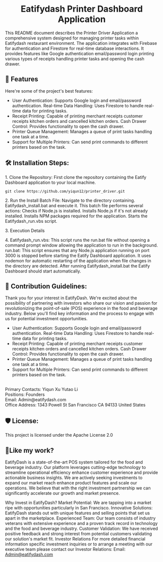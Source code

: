 <h1 align="center" id="title">Eatifydash Printer Dashboard Application</h1>

<p id="description">This README document describes the Printer Driver Application a comprehensive system designed for managing printer tasks within Eatifydash restaurant environment. The application integrates with Firebase for authentication and Firestore for real-time database interactions. It provides features like Google authentication email/password login printing various types of receipts handling printer tasks and opening the cash drawer.</p>

  
  
<h2>🧐 Features</h2>

Here're some of the project's best features:

*   User Authentication: Supports Google login and email/password authentication. Real-time Data Handling: Uses Firestore to handle real-time data for printing tasks.
*   Receipt Printing: Capable of printing merchant receipts customer receipts kitchen orders and cancelled kitchen orders. Cash Drawer Control: Provides functionality to open the cash drawer.
*   Printer Queue Management: Manages a queue of print tasks handling one task at a time.
*   Support for Multiple Printers: Can send print commands to different printers based on the task.

<h2>🛠️ Installation Steps:</h2>

<p>1. Clone the Repository: First clone the repository containing the Eatify Dashboard application to your local machine.</p>

```
git clone https://github.com/yiqun12/printer_driver.git
```

<p>2. Run the Install Batch File: Navigate to the directory containing. Eatifydash_install.bat and execute it. This batch file performs several actions: Checks if Node.js is installed. Installs Node.js if it's not already installed. Installs NPM packages required for the application. Starts the Eatifydash_run.vbs script.</p>

<p>3. Execution Details</p>

<p>4. Eatifydash_run.vbs: This script runs the run.bat file without opening a command prompt window allowing the application to run in the background. run.bat: This script ensures that any Node.js application running on port 3000 is stopped before starting the Eatify Dashboard application. It uses nodemon for automatic restarting of the application when file changes in the directory are detected. After running Eatifydash_install.bat the Eatify Dashboard should start automatically.</p>

<h2>🍰 Contribution Guidelines:</h2>

Thank you for your interest in EatifyDash. We're excited about the possibility of partnering with investors who share our vision and passion for revolutionizing the point-of-sale (POS) experience in the food and beverage industry. Below you'll find key information and the process to engage with us for potential investment opportunities. 

*   User Authentication: Supports Google login and email/password authentication. Real-time Data Handling: Uses Firestore to handle real-time data for printing tasks.
*   Receipt Printing: Capable of printing merchant receipts customer receipts kitchen orders and cancelled kitchen orders. Cash Drawer Control: Provides functionality to open the cash drawer.
*   Printer Queue Management: Manages a queue of print tasks handling one task at a time.
*   Support for Multiple Printers: Can send print commands to different printers based on the task.
<br />
Primary Contacts: Yiqun Xu Yutao Li 
<br />
Positions: Founders 
<br />
Email: Admin@eatifydash.com 
<br />
Office Address: 1343 Powell St San Francisco CA 94133 United States

<h2>🛡️ License:</h2>

This project is licensed under the Apache License 2.0

<h2>💖Like my work?</h2>

EatifyDash is a state-of-the-art POS system tailored for the food and beverage industry. Our platform leverages cutting-edge technology to streamline operational efficiency enhance customer experience and provide actionable business insights. We are actively seeking investments to expand our market reach enhance product features and scale our operations. We believe that with the right investment partnership we can significantly accelerate our growth and market presence.<p>Why Invest in EatifyDash? Market Potential: We are tapping into a market ripe with opportunities particularly in San Francisco. Innovative Solutions: EatifyDash stands out with unique features and selling points that set us apart in the marketplace. Experienced Team: Our team consists of industry veterans with extensive experience and a proven track record in technology and the food and beverage industry. Customer Validation: We have received positive feedback and strong interest from potential customers validating our solution's market fit. Investor Relations For more detailed financial information specific investment inquiries or to arrange a meeting with our executive team please contact our Investor Relations: Email: Admin@eatifydash.com</p>